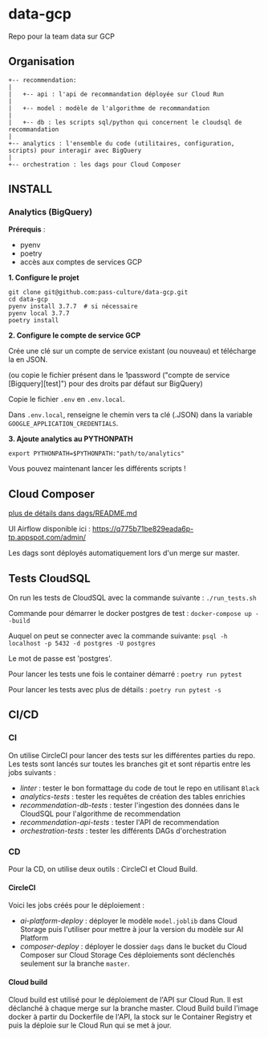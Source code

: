 # data-gcp

Repo pour la team data sur GCP

## Organisation

```
+-- recommendation:   
|
|   +-- api : l'api de recommandation déployée sur Cloud Run   
|
|   +-- model : modèle de l'algorithme de recommandation
|
|   +-- db : les scripts sql/python qui concernent le cloudsql de recommandation
|
+-- analytics : l'ensemble du code (utilitaires, configuration, scripts) pour interagir avec BigQuery
|
+-- orchestration : les dags pour Cloud Composer
```

## INSTALL
### Analytics (BigQuery)
**Prérequis** :
- pyenv
- poetry
- accès aux comptes de services GCP

**1. Configure le projet**

```
git clone git@github.com:pass-culture/data-gcp.git
cd data-gcp
pyenv install 3.7.7  # si nécessaire
pyenv local 3.7.7
poetry install
```

**2. Configure le compte de service GCP**

Crée une clé sur un compte de service existant (ou nouveau) et télécharge la en JSON.

(ou copie le fichier présent dans le 1password ("compte de service [Bigquery][test]") pour des droits par défaut sur BigQuery)

Copie le fichier `.env` en `.env.local`.

Dans `.env.local`, renseigne le chemin vers ta clé (.JSON) dans la variable `GOOGLE_APPLICATION_CREDENTIALS`.

**3. Ajoute analytics au PYTHONPATH**
```
export PYTHONPATH=$PYTHONPATH:"path/to/analytics"
```

Vous pouvez maintenant lancer les différents scripts !

## Cloud Composer

[plus de détails dans dags/README.md](/orchestration/dags/README.md)

UI Airflow disponible ici : https://q775b71be829eada6p-tp.appspot.com/admin/

Les dags sont déployés automatiquement lors d'un merge sur master.


## Tests CloudSQL

On run les tests de CloudSQL avec la commande suivante : `./run_tests.sh`

Commande pour démarrer le docker postgres de test :
`docker-compose up --build`

Auquel on peut se connecter avec la commande suivante:
`psql -h localhost -p 5432 -d postgres -U postgres`

Le mot de passe est 'postgres'.

Pour lancer les tests une fois le container démarré :
`poetry run pytest`

Pour lancer les tests avec plus de détails :
`poetry run pytest -s`

## CI/CD
### CI
On utilise CircleCI pour lancer des tests sur les différentes parties du repo.
Les tests sont lancés sur toutes les branches git et sont répartis entre les jobs suivants :
- *linter* : tester le bon formattage du code de tout le repo en utilisant `Black`
- *analytics-tests* : tester les requêtes de création des tables enrichies
- *recommendation-db-tests* : tester l'ingestion des données dans le CloudSQL pour l'algorithme de recommendation
- *recommendation-api-tests* : tester l'API de recommendation
- *orchestration-tests* : tester les différents DAGs d'orchestration

### CD
Pour la CD, on utilise deux outils : CircleCI et Cloud Build.
#### CircleCI
Voici les jobs créés pour le déploiement :
- *ai-platform-deploy* : déployer le modèle `model.joblib` dans Cloud Storage puis l'utiliser pour mettre à jour la version du modèle sur AI Platform
- *composer-deploy* : déployer le dossier `dags` dans le bucket du Cloud Composer sur Cloud Storage
Ces déploiements sont déclenchés seulement sur la branche `master`.

#### Cloud build
Cloud build est utilisé pour le déploiement de l'API sur Cloud Run.
Il est déclanché à chaque merge sur la branche master. Cloud Build build l'image docker à partir du Dockerfile de l'API, la stock sur le Container Registry et puis la déploie sur le Cloud Run qui se met à jour.
